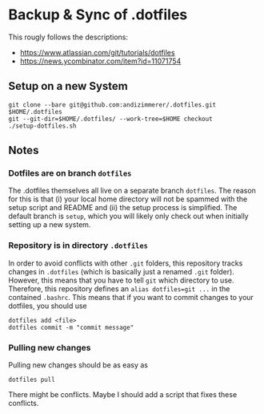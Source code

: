 # Backup & Sync of .dotfiles

This rougly follows the descriptions:
 * <https://www.atlassian.com/git/tutorials/dotfiles>
 * <https://news.ycombinator.com/item?id=11071754>

## Setup on a new System

```
git clone --bare git@github.com:andizimmerer/.dotfiles.git $HOME/.dotfiles
git --git-dir=$HOME/.dotfiles/ --work-tree=$HOME checkout
./setup-dotfiles.sh
```

## Notes

### Dotfiles are on branch `dotfiles`
The .dotfiles themselves all live on a separate branch `dotfiles`. The reason for this is that (i) your local home directory will not be spammed with the setup script and README and (ii) the setup process is simplified. The default branch is `setup`, which you will likely only check out when initially setting up a new system.

### Repository is in directory `.dotfiles`
In order to avoid conflicts with other `.git` folders, this repository tracks changes in `.dotfiles` (which is basically just a renamed `.git` folder).
However, this means that you have to tell `git` which directory to use. Therefore, this repository defines an `alias dotfiles=git ...` in the contained `.bashrc`.
This means that if you want to commit changes to your dotfiles, you should use
```
dotfiles add <file>
dotfiles commit -m "commit message"
```

### Pulling new changes
Pulling new changes should be as easy as
```
dotfiles pull
```
There might be conflicts. Maybe I should add a script that fixes these conflicts.


